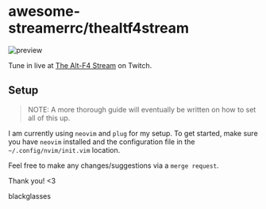 # awesome-streamerrc/thealtf4stream

![preview]

Tune in live at [The Alt-F4 Stream](https://www.twitch.tv/thealtf4stream) on Twitch.

## Setup

> NOTE: A more thorough guide will eventually be written on how to set all of this up.

I am currently using `neovim` and `plug` for my setup. To get started, make sure you have `neovim` installed and the configuration file in the `~/.config/nvim/init.vim` location.

Feel free to make any changes/suggestions via a `merge request`.

Thank you! <3

blackglasses

[preview]: https://github.com/erkrnt/awesome-streamerrc/blob/master/TheAltF4Stream/TheAltF4Stream.png "The Alt-F4 Stream"
